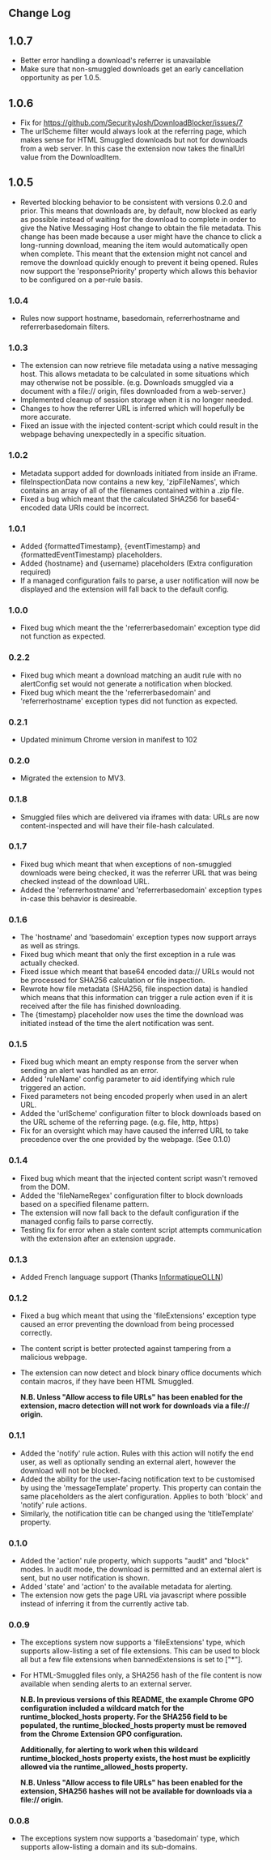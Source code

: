 ## Change Log

## 1.0.7
* Better error handling a download's referrer is unavailable
* Make sure that non-smuggled downloads get an early cancellation opportunity as per 1.0.5.

## 1.0.6
* Fix for https://github.com/SecurityJosh/DownloadBlocker/issues/7
* The urlScheme filter would always look at the referring page, which makes sense for HTML Smuggled downloads but not for downloads from a web server. In this case the extension now takes the finalUrl value from the DownloadItem.

## 1.0.5
* Reverted blocking behavior to be consistent with versions 0.2.0 and prior. This means that downloads are, by default, now blocked as early as possible instead of waiting for the download to complete in order to give the Native Messaging Host change to obtain the file metadata. This change has been made because a user might have the chance to click a long-running download, meaning the item would automatically open when complete. This meant that the extension might not cancel and remove the download quickly enough to prevent it being opened. Rules now support the 'responsePriority' property which allows this behavior to be configured on a per-rule basis.

### 1.0.4
* Rules now support hostname, basedomain, referrerhostname and referrerbasedomain filters.

### 1.0.3
* The extension can now retrieve file metadata using a native messaging host. This allows metadata to be calculated in some situations which may otherwise not be possible. (e.g. Downloads smuggled via a document with a file:// origin, files downloaded from a web-server.)
* Implemented cleanup of session storage when it is no longer needed.
* Changes to how the referrer URL is inferred which will hopefully be more accurate.
* Fixed an issue with the injected content-script which could result in the webpage behaving unexpectedly in a specific situation.

### 1.0.2
* Metadata support added for downloads initiated from inside an iFrame.
* fileInspectionData now contains a new key, 'zipFileNames', which contains an array of all of the filenames contained within a .zip file.
* Fixed a bug which meant that the calculated SHA256 for base64-encoded data URIs could be incorrect.

### 1.0.1
* Added {formattedTimestamp}, {eventTimestamp} and {formattedEventTimestamp} placeholders.
* Added {hostname} and {username} placeholders (Extra configuration required)
* If a managed configuration fails to parse, a user notification will now be displayed and the extension will fall back to the default config.

### 1.0.0
* Fixed bug which meant the the 'referrerbasedomain' exception type did not function as expected.

### 0.2.2
* Fixed bug which meant a download matching an audit rule with no alertConfig set would not generate a notification when blocked.
* Fixed bug which meant the the 'referrerbasedomain' and 'referrerhostname' exception types did not function as expected.

### 0.2.1
* Updated minimum Chrome version in manifest to 102

### 0.2.0
* Migrated the extension to MV3.

### 0.1.8
* Smuggled files which are delivered via iframes with data: URLs are now content-inspected and will have their file-hash calculated.

### 0.1.7
* Fixed bug which meant that when exceptions of non-smuggled downloads were being checked, it was the referrer URL that was being checked instead of the download URL.
* Added the 'referrerhostname' and 'referrerbasedomain' exception types in-case this behavior is desireable.

### 0.1.6
* The 'hostname' and 'basedomain' exception types now support arrays as well as strings.
* Fixed bug which meant that only the first exception in a rule was actually checked.
* Fixed issue which meant that base64 encoded data:// URLs would not be processed for SHA256 calculation or file inspection.
* Rewrote how file metadata (SHA256, file inspection data) is handled which means that this information can trigger a rule action even if it is received after the file has finished downloading.
* The {timestamp} placeholder now uses the time the download was initiated instead of the time the alert notification was sent.

### 0.1.5
* Fixed bug which meant an empty response from the server when sending an alert was handled as an error.
* Added 'ruleName' config parameter to aid identifying which rule triggered an action.
* Fixed parameters not being encoded properly when used in an alert URL.
* Added the 'urlScheme' configuration filter to block downloads based on the URL scheme of the referring page. (e.g. file, http, https)
* Fix for an oversight which may have caused the inferred URL to take precedence over the one provided by the webpage. (See 0.1.0)

### 0.1.4

* Fixed bug which meant that the injected content script wasn't removed from the DOM.
* Added the 'fileNameRegex' configuration filter to block downloads based on a specified filename pattern.
* The extension will now fall back to the default configuration if the managed config fails to parse correctly.
* Testing fix for error when a stale content script attempts communication with the extension after an extension upgrade.

### 0.1.3

* Added French language support (Thanks [InformatiqueOLLN](https://github.com/SecurityJosh/DownloadBlocker/pull/5/commits/3621b331596394e928ac312fdc33560a7981593b))

### 0.1.2

* Fixed a bug which meant that using the 'fileExtensions' exception type caused an error preventing the download from being processed correctly.
* The content script is better protected against tampering from a malicious webpage.
* The extension can now detect and block binary office documents which contain macros, if they have been HTML Smuggled.

    **N.B. Unless "Allow access to file URLs" has been enabled for the extension, macro detection will not work for downloads via a file:// origin.**

### 0.1.1
* Added the 'notify' rule action. Rules with this action will notify the end user, as well as optionally sending an external alert, however the download will not be blocked.
* Added the ability for the user-facing notification text to be customised by using the 'messageTemplate' property. This property can contain the same placeholders as the alert configuration. Applies to both 'block' and 'notify' rule actions.
* Similarly, the notification title can be changed using the 'titleTemplate' property.

### 0.1.0
* Added the 'action' rule property, which supports "audit" and "block" modes. In audit mode, the download is permitted and an external alert is sent, but no user notification is shown.
* Added 'state' and 'action' to the available metadata for alerting.
* The extension now gets the page URL via javascript where possible instead of inferring it from the currently active tab.

### 0.0.9
* The exceptions system now supports a 'fileExtensions' type, which supports allow-listing a set of file extensions. This can be used to block all but a few file extensions when bannedExtensions is set to ["*"].
* For HTML-Smuggled files only, a SHA256 hash of the file content is now available when sending alerts to an external server. 

  **N.B. In previous versions of this README, the example Chrome GPO configuration included a wildcard match for the runtime_blocked_hosts property. For the SHA256 field to be populated, the runtime_blocked_hosts property must be removed from the Chrome Extension GPO configuration.**

  **Additionally, for alerting to work when this wildcard runtime_blocked_hosts property exists, the host must be explicitly allowed via the runtime_allowed_hosts property.**

  **N.B. Unless "Allow access to file URLs" has been enabled for the extension, SHA256 hashes will not be available for downloads via a file:// origin.**

### 0.0.8
* The exceptions system now supports a 'basedomain' type, which supports allow-listing a domain and its sub-domains.